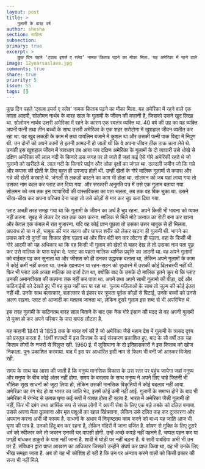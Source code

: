 ```yaml
---
layout: post
title: >
    गुलामी के बारह वर्ष
author: shesha
section: साहित्य
subsection:
primary: true
excerpt: >
    कुछ दिन पहले ‘ट्वल्व इयर्स ए स्लेव’ नामक किताब पढ़ने का मौका मिला. यह अमेरिका में रहने वाले एक काला आदमी, सोलोमन नार्थब के बारह साल के गुलामी के जीवन की कहानी है, जिसको उसने खुद लिखा था.
image: 12yearsaslave.jpg
comments: true
share: true
priority: 5
issue: 55
tags: []
---
```


कुछ दिन पहले ‘ट्वल्व इयर्स ए स्लेव’ नामक किताब पढ़ने का मौका मिला. यह अमेरिका में रहने वाले एक काला आदमी, सोलोमन नार्थब के बारह साल के गुलामी के जीवन की कहानी है, जिसको उसने खुद लिखा था. सोलोमन नार्थब उत्तरी अमेरिका में रहने के कारण एक स्वतंत्र व्यक्ति था. 40 वर्ष की उम्र का यह व्यक्ति अपनी पत्नी तथा तीन बच्चों के साथ उत्तरी अमेरिका के एक शहर सरोटोगा में खुशहाल जीवन व्यतीत कर रहा था. वह खुद लकड़ी के काम में तथा वायलिन बजाने में कुशल था और उसकी पत्नी पाक विद्या में निपुण थी. उन दोनों को अपने कामों से इतनी आमदनी हो जाती थी कि वे अपना जीवन ठीक ठाक चला लेते थे. उनकी इस खुशहाल जीवन में व्यवधान तब आया जब दक्षिण अमेरिका के गुलामों के दो व्यापारी उसे धोखे से दक्षिण अमेरिका की लाल नदी के किनारे उस जगह पर ले जाते हैं जहां कई ऐसे गोरे अमेरिकी रहते थे जो गुलामो को खरीदते थे. लाल नदी के किनारे पाईन और ओक वृक्षों का जंगल था. दलदली जमीन जो कि गन्ने और कपास की खेती के लिए बहुत ही उपजाउ होती थी. उन्हीं खेतों के गोरे मालिक गुलामों से कपास और गन्ने की खेती करवाते थे. जंगलों से लकड़ी काटने का काम भी होता था. सोलमन को जब यहां लाया गया तो उसका नाम बदल कर प्लाट कर दिया गया. और सरकारी अनुमति पत्र में उसे एक गुलाम बताया गया. सोलमन को जब तक इन व्यापारियों की वास्तविकता का पता चलता, तब तक वह बिक चुका था. उसने चीख-चीख कर अपना परिचय देना चाहा तो उसे कोड़ों से मार कर चुप करा दिया गया.

प्लाट अच्छी तरह समझ गया था कि गुलामी के जीवन का अर्थ है चुप रहना. अपने किसी भी भावना को व्यक्त नहीं करना. सुबह से लेकर देर रात तक काम करना. मालिक से मिले मोटे अनाज का रोटी बना कर खाना और केवल एक कंबल में रात गुजारना. यदि वह कोई प्रश्न पूछता तो उसका उत्तर चाबुक से ही मिलता. अपराध हो या न हो, चाबुक की मार सहना और घायल शरीर को लेकर खटना ही गुलामी थी. भागने का प्रयास करे तो कुत्तों का शिकार होना पड़ता था और फिर बंदी बन कर लौटना ही पड़ता. वहां के किसी भी गोरे आदमी को यह अधिकार था कि वह किसी भी गुलाम को खेतों से बाहर देख ले तो उसका नाम पता पूछ कर उसे मालिक के पास पहुंचा दे. प्लाट का पहला मालिक धार्मिक प्रवृत्ति का आदमी था. वह अपने गुलामों को बाईबल पढ़ कर सुनाता था और जीसस को ही उनका उद्धारक बताता था, लेकिन अपने गुलामों के काम में कोई कमी नहीं करता था. उनके खानपान या रहन-सहन को सुधारने में उसकी कोई दिलचस्पी नहीं थी. फिर भी प्लाट उसे अच्छा मालिक का दर्जा देता था, क्योंकि बाद के उसके दो मालिक इतने क्रूर थे कि प्लाट उनकी अमानवीयता की कल्पना तक नहीं कर पाता था. अपने तथा अपने साथी गुलामो की पीड़ा, दर्द और कठिनाईयों को देखते हुए भी वह कुछ नहीं कर पा रहा था. गुलाम महिलाओं के साथ तो जुल्म की कोई इंतहा नहीं थी. उनके साथ बलात्कार, बलात्कार से इंकार पर क्रूरता पूर्वक कोड़ों से पिटाई, उनके बच्चों को उनसे अलग रखना.  प्लाट तो आजादी का मतलब जानता था, लेकिन दूसरे गुलाम इस शब्द से भी अपरिचित थे.

इस तरह गुलामी के कठिनतम बारह साल बिताने के बाद एक नेक गोरे इंसान की मदद से वह अपनी गुलामी से मुक्त हो कर अपने परिवार के पास वापस लौटता है.

यह कहानी 1841 से 1853 तक के बारह वर्ष की है जो अमेरिका जैसे महान देश में गुलामी के त्रासद दृश्य को प्रस्तुत करता है. 19वीं शताब्दी में इस किताब के कई संस्करण प्रकाशित हुए. बाद के सौ वर्षों तक यह किताब लोगों के नजरों से विलुप्त रही. 1960 ई. में लूसियाना के दो इतिहासकारों ने इस किताब को खोज निकाला. पुनः प्रकाशित करवाया. बाद में इस पर आधारित इसी नाम से फिल्म भी बनी जो आस्कर विजेता रही.

समय के साथ यह आशा की जाती है कि मनुष्य मानसिक विकास के उस स्तर पर पहुंच जायेगा जहां मनुष्य और मनुष्य के बीच कोई अंतर नहीं होगा. समय के बदलाव के साथ मनुष्य ने अपने लिए चाहे जितनी भी भौतिक सुख साधनों को जुटा लिया हो, लेकिन उसकी मानसिक विकृतियों में कोई बदलाव नहीं आया. अमेरिका का रंग भेद हो या भारत का जाति भेद, इसमें कोई कमी नहीं आई. गुलामी के समाप्त होने के बाद भी अमेरिका में रंगभेद से उत्पन्न घृणा कई रूपों में व्यक्त होता ही रहता है. भारत में अमेरिका जैसी गुलामी तो नहीं, फिर भी दबंग तथा आर्थिक रूप से संपन्न लोगों ने अपनी सेवा के लिए एक बड़े तबके को दलित बनाया. उससे अपना मैला ढुलवाना और मृत पशुओं का खाल खिंचवाना, लेकिन उसे दलित कह कर दुत्कारना और अपमान करना अभी भी कायम है. साधनों के अभाव में निकृष्टतम काम करने को बाध्य यह जाति आज भी घृणा की पात्र है. उनको हिंदू बन कर रहना है, लेकिन मंदिरों में जाना वर्जित है. शोषण से मुक्ति के लिए दूसरे धर्म को स्वीकार करे तो जबरन उनकी घर वापसी होगी. उन्हें अच्छे कपड़े नहीं पहनने हैं. चप्पल पहन कर या पगड़ी बांधकर ठाकुरों के पास नहीं जाना है. शादी में घोड़ी पर नहीं चढ़ना है. ये सारी पाबंदिया अभी भी उन पर हैं. संविधान द्वारा प्राप्त आरक्षण का अधिकार जिसको उन्होंने संघर्ष कर प्राप्त किया था, वह भी उनके लिए भीख समझा जाता है. अब तो यह भी कोशिश हो रही है कि उन पर अन्याय करने वालों को किसी प्रकार की सजा भी नहीं मिले.